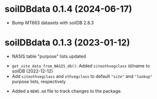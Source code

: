# soilDBdata 0.1.4 (2024-06-17)

- Bump MT663 datasets with soilDB 2.8.3

# soilDBdata 0.1.3 (2023-01-12)

* NASIS table "purpose" lists updated
 - `get_site_data_from_NASIS_db()`: Added `siteothvegclass` id/name to soilDB (2022-12-12)
 - Add `siteothvegclass` and `othvegclass` to default `"site"` and `"lookup"` purpose lists, respectively
 
* Added a `NEWS.md` file to track changes to the package.
